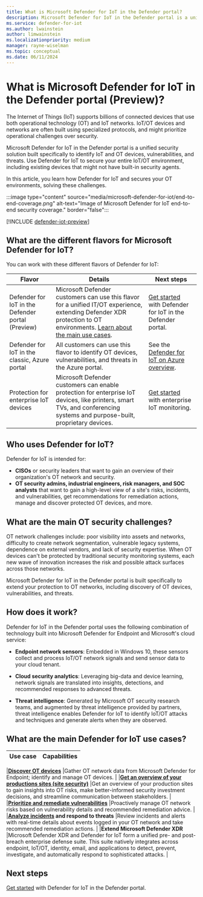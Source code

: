 ```yaml
---
title: What is Microsoft Defender for IoT in the Defender portal?
description: Microsoft Defender for IoT in the Defender portal is a unified security solution built specifically to identify IoT and OT devices, vulnerabilities, and threats.
ms.service: defender-for-iot
ms.author: lwainstein
author: limwainstein
ms.localizationpriority: medium
manager: rayne-wiselman
ms.topic: conceptual
ms.date: 06/11/2024
---
```


# What is Microsoft Defender for IoT in the Defender portal (Preview)?

The Internet of Things (IoT) supports billions of connected devices that use both operational technology (OT) and IoT networks. IoT/OT devices and networks are often built using specialized protocols, and might prioritize operational challenges over security.

Microsoft Defender for IoT in the Defender portal is a unified security solution built specifically to identify IoT and OT devices, vulnerabilities, and threats. Use Defender for IoT to secure your entire IoT/OT environment, including existing devices that might not have built-in security agents.

In this article, you learn how Defender for IoT and secures your OT environments, solving these challenges.

:::image type="content" source="media/microsoft-defender-for-iot/end-to-end-coverage.png" alt-text="Image of Microsoft Defender for IoT end-to-end security coverage." border="false":::

[!INCLUDE [defender-iot-preview](../includes//defender-for-iot-defender-public-preview.md)]

## What are the different flavors for Microsoft Defender for IoT?

You can work with these different flavors of Defender for IoT:

|Flavor  |Details  |Next steps  |
|---------|---------|---------|
|Defender for IoT in the Defender portal (Preview)  |Microsoft Defender customers can use this flavor for a unified IT/OT experience, extending Defender XDR protection to OT environments. [Learn about the main use cases](#what-are-the-main-defender-for-iot-use-cases).  |[Get started](get-started.md) with Defender for IoT in the Defender portal. |
|Defender for IoT in the classic, Azure portal    |All customers can use this flavor to identify OT devices, vulnerabilities, and threats in the Azure portal.  |See the [Defender for IoT on Azure overview](/azure/defender-for-iot/organizations/overview).         |
|Protection for enterprise IoT devices     |Microsoft Defender customers can enable protection for enterprise IoT devices, like printers, smart TVs, and conferencing systems and purpose-built, proprietary devices. |[Get started](/azure/defender-for-iot/organizations/eiot-sensor) with enterprise IoT monitoring.         |

## Who uses Defender for IoT?

Defender for IoT is intended for:

- **CISOs** or security leaders that want to gain an overview of their organization's OT network and security.
- **OT security admins, industrial engineers, risk managers, and SOC analysts​** that want to gain a high-level view of a site's risks, incidents, and vulnerabilities, get recommendations for remediation actions, manage and discover protected OT devices, and more.

## What are the main OT security challenges?

OT network challenges include: poor visibility into assets and networks, difficulty to create network segmentation, vulnerable legacy systems, dependence on external vendors, and lack of security expertise. When OT devices can't be protected by traditional security monitoring systems, each new wave of innovation increases the risk and possible attack surfaces across those networks.

Microsoft Defender for IoT in the Defender portal is built specifically to extend your protection to OT networks, including discovery of OT devices, vulnerabilities, and threats.

## How does it work?

Defender for IoT in the Defender portal uses the following combination of technology built into Microsoft Defender for Endpoint and Microsoft's cloud service:

- **Endpoint network sensors**: Embedded in Windows 10, these sensors collect and process IoT/OT network signals and send sensor data to your cloud tenant.

- **Cloud security analytics**: Leveraging big-data and device learning, network signals are translated into insights, detections, and recommended responses to advanced threats.

- **Threat intelligence**: Generated by Microsoft OT security research teams, and augmented by threat intelligence provided by partners, threat intelligence enables Defender for IoT to identify IoT/OT attacks and techniques and generate alerts when they are observed.

## What are the main Defender for IoT use cases?

|Use case  |Capabilities  |
|---------|---------|

|**[Discover OT devices](manage-devices-inventory.md)**     |Gather OT network data from Microsoft Defender for Endpoint; identify and  manage OT devices.  |
|**[Get an overview of your productions sites (site security)](site-security-overview.md)** |Get an overview of your production sites to gain insights into OT risks, make better-informed security investment decisions​, and streamline communication between stakeholders. |
|**[Prioritize and remediate vulnerabilities](prioritize-vulnerabilities.md)**     |Proactively manage OT network risks based on vulnerability details and recommended remediation advice.  |
|**[Analyze incidents](investigate-threats.md) and respond to threats**     |Review incidents and alerts with real-time details about events logged in your OT network and take recommended remediation actions. |
|**Extend Microsoft Defender XDR**     |Microsoft Defender XDR and Defender for IoT form a unified pre- and post-breach enterprise defense suite. This suite natively integrates across endpoint, IoT/OT, identity, email, and applications to detect, prevent, investigate, and automatically respond to sophisticated attacks. |

## Next steps

[Get started](get-started.md) with Defender for IoT in the Defender portal.
